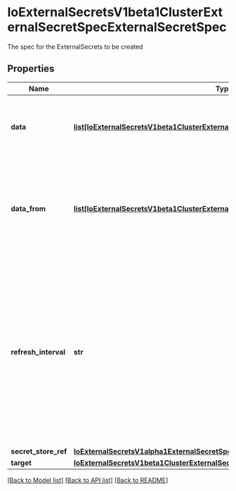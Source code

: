 # IoExternalSecretsV1beta1ClusterExternalSecretSpecExternalSecretSpec

The spec for the ExternalSecrets to be created
## Properties
Name | Type | Description | Notes
------------ | ------------- | ------------- | -------------
**data** | [**list[IoExternalSecretsV1beta1ClusterExternalSecretSpecExternalSecretSpecData]**](IoExternalSecretsV1beta1ClusterExternalSecretSpecExternalSecretSpecData.md) | Data defines the connection between the Kubernetes Secret keys and the Provider data | [optional] 
**data_from** | [**list[IoExternalSecretsV1beta1ClusterExternalSecretSpecExternalSecretSpecDataFrom]**](IoExternalSecretsV1beta1ClusterExternalSecretSpecExternalSecretSpecDataFrom.md) | DataFrom is used to fetch all properties from a specific Provider data If multiple entries are specified, the Secret keys are merged in the specified order | [optional] 
**refresh_interval** | **str** | RefreshInterval is the amount of time before the values are read again from the SecretStore provider Valid time units are \&quot;ns\&quot;, \&quot;us\&quot; (or \&quot;µs\&quot;), \&quot;ms\&quot;, \&quot;s\&quot;, \&quot;m\&quot;, \&quot;h\&quot; May be set to zero to fetch and create it once. Defaults to 1h. | [optional] 
**secret_store_ref** | [**IoExternalSecretsV1alpha1ExternalSecretSpecSecretStoreRef**](IoExternalSecretsV1alpha1ExternalSecretSpecSecretStoreRef.md) |  | [optional] 
**target** | [**IoExternalSecretsV1beta1ClusterExternalSecretSpecExternalSecretSpecTarget**](IoExternalSecretsV1beta1ClusterExternalSecretSpecExternalSecretSpecTarget.md) |  | [optional] 

[[Back to Model list]](../README.md#documentation-for-models) [[Back to API list]](../README.md#documentation-for-api-endpoints) [[Back to README]](../README.md)


